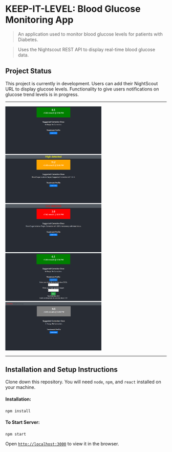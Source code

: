# KEEP-IT-LEVEL: Blood Glucose Monitoring App

> An application used to monitor blood glucose levels for patients with Diabetes. 

>Uses the Nightscout REST API to display real-time blood glucose data.

## Project Status
This project is currently in development. Users can add their NightScout URL to display glucose levels. Functionality to give users notifications on glucose trend levels is in progress.  
<hr/>
<p float="middle">
<img src="public\normal.png" alt="normal level" width="300">
<img src="public\high.png" alt="high level" width="300">
<img src="public\low.png" alt="low level" width="300">
<img src="public\profile.png" alt="profile" width="300">
<img src="public\nightscout-down.png" alt="nightscout-down" width="300">
</p>

<hr/>

## Installation and Setup Instructions

Clone down this repository. You will need `node`, `npm`, and `react` installed on your machine. 

#### Installation:

`npm install`

#### To Start Server:

`npm start`


Open [`http://localhost:3000`](http://localhost:3000) to view it in the browser.


